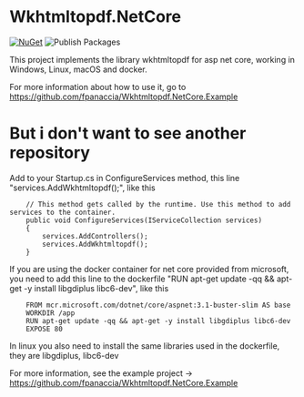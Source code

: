 # Wkhtmltopdf.NetCore

[![NuGet](https://buildstats.info/nuget/Wkhtmltopdf.NetCore)](https://www.nuget.org/packages/Wkhtmltopdf.NetCore/)
![Publish Packages](https://github.com/fpanaccia/Wkhtmltopdf.NetCore/workflows/Publish%20Packages/badge.svg)

This project implements the library wkhtmltopdf for asp net core, working in Windows, Linux, macOS and docker.

For more information about how to use it, go to https://github.com/fpanaccia/Wkhtmltopdf.NetCore.Example

# But i don't want to see another repository

Add to your Startup.cs in ConfigureServices method, this line "services.AddWkhtmltopdf();", like this

        // This method gets called by the runtime. Use this method to add services to the container.
        public void ConfigureServices(IServiceCollection services)
        {            
            services.AddControllers();
            services.AddWkhtmltopdf();
        }
        
If you are using the docker container for net core provided from microsoft, you need to add this line to the dockerfile "RUN apt-get update -qq && apt-get -y install libgdiplus libc6-dev", like this

        FROM mcr.microsoft.com/dotnet/core/aspnet:3.1-buster-slim AS base
        WORKDIR /app
        RUN apt-get update -qq && apt-get -y install libgdiplus libc6-dev
        EXPOSE 80

In linux you also need to install the same libraries used in the dockerfile, they are libgdiplus, libc6-dev


For more information, see the example project -> https://github.com/fpanaccia/Wkhtmltopdf.NetCore.Example
